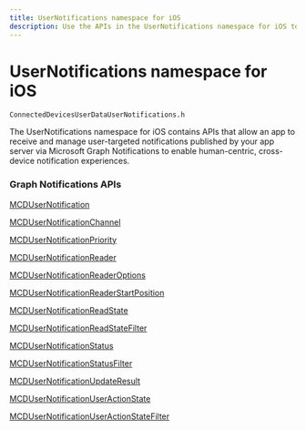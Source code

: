 ```yaml
---
title: UserNotifications namespace for iOS
description: Use the APIs in the UserNotifications namespace for iOS to receive and manage user notifications published by your app server via Microsoft Graph Notifications.
---
```


# UserNotifications namespace for iOS

```
ConnectedDevicesUserDataUserNotifications.h
```

The UserNotifications namespace for iOS contains APIs that allow an app to receive and manage user-targeted notifications published by your app server via Microsoft Graph Notifications to enable human-centric, cross-device notification experiences. 

### Graph Notifications APIs

[MCDUserNotification](MCDUserNotification.md)

[MCDUserNotificationChannel](MCDUserNotificationChannel.md)

[MCDUserNotificationPriority](MCDUserNotificationPriority.md)

[MCDUserNotificationReader](MCDUserNotificationReader.md)

[MCDUserNotificationReaderOptions](MCDUserNotificationReaderOptions.md)

[MCDUserNotificationReaderStartPosition](MCDUserNotificationReaderStartPosition.md)

[MCDUserNotificationReadState](MCDUserNotificationReadState.md)

[MCDUserNotificationReadStateFilter](MCDUserNotificationReadStateFilter.md)

[MCDUserNotificationStatus](MCDUserNotificationStatus.md)

[MCDUserNotificationStatusFilter](MCDUserNotificationStatusFilter.md)

[MCDUserNotificationUpdateResult](MCDUserNotificationUpdateResult.md)

[MCDUserNotificationUserActionState](MCDUserNotificationUserActionState.md)

[MCDUserNotificationUserActionStateFilter](MCDUserNotificationUserActionStateFilter.md)

